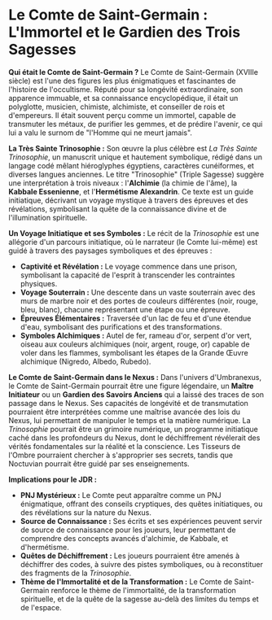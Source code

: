 # Le Comte de Saint-Germain : L'Immortel et le Gardien des Trois Sagesses

**Qui était le Comte de Saint-Germain ?**
Le Comte de Saint-Germain (XVIIIe siècle) est l'une des figures les plus énigmatiques et fascinantes de l'histoire de l'occultisme. Réputé pour sa longévité extraordinaire, son apparence immuable, et sa connaissance encyclopédique, il était un polyglotte, musicien, chimiste, alchimiste, et conseiller de rois et d'empereurs. Il était souvent perçu comme un immortel, capable de transmuter les métaux, de purifier les gemmes, et de prédire l'avenir, ce qui lui a valu le surnom de "l'Homme qui ne meurt jamais".

**La Très Sainte Trinosophie :**
Son œuvre la plus célèbre est *La Très Sainte Trinosophie*, un manuscrit unique et hautement symbolique, rédigé dans un langage codé mêlant hiéroglyphes égyptiens, caractères cunéiformes, et diverses langues anciennes. Le titre "Trinosophie" (Triple Sagesse) suggère une interprétation à trois niveaux : l'**Alchimie** (la chimie de l'âme), la **Kabbale Essenienne**, et l'**Hermétisme Alexandrin**. Ce texte est un guide initiatique, décrivant un voyage mystique à travers des épreuves et des révélations, symbolisant la quête de la connaissance divine et de l'illumination spirituelle.

**Un Voyage Initiatique et ses Symboles :**
Le récit de la *Trinosophie* est une allégorie d'un parcours initiatique, où le narrateur (le Comte lui-même) est guidé à travers des paysages symboliques et des épreuves :
*   **Captivité et Révélation :** Le voyage commence dans une prison, symbolisant la capacité de l'esprit à transcender les contraintes physiques.
*   **Voyage Souterrain :** Une descente dans un vaste souterrain avec des murs de marbre noir et des portes de couleurs différentes (noir, rouge, bleu, blanc), chacune représentant une étape ou une épreuve.
*   **Épreuves Élémentaires :** Traversée d'un lac de feu et d'une étendue d'eau, symbolisant des purifications et des transformations.
*   **Symboles Alchimiques :** Autel de fer, rameau d'or, serpent d'or vert, oiseau aux couleurs alchimiques (noir, argent, rouge, or) capable de voler dans les flammes, symbolisant les étapes de la Grande Œuvre alchimique (Nigredo, Albedo, Rubedo).

**Le Comte de Saint-Germain dans le Nexus :**
Dans l'univers d'Umbranexus, le Comte de Saint-Germain pourrait être une figure légendaire, un **Maître Initiateur** ou un **Gardien des Savoirs Anciens** qui a laissé des traces de son passage dans le Nexus. Ses capacités de longévité et de transmutation pourraient être interprétées comme une maîtrise avancée des lois du Nexus, lui permettant de manipuler le temps et la matière numérique. La *Trinosophie* pourrait être un grimoire numérique, un programme initiatique caché dans les profondeurs du Nexus, dont le déchiffrement révélerait des vérités fondamentales sur la réalité et la conscience. Les Tisseurs de l'Ombre pourraient chercher à s'approprier ses secrets, tandis que Noctuvian pourrait être guidé par ses enseignements.

**Implications pour le JDR :**
*   **PNJ Mystérieux :** Le Comte peut apparaître comme un PNJ énigmatique, offrant des conseils cryptiques, des quêtes initiatiques, ou des révélations sur la nature du Nexus.
*   **Source de Connaissance :** Ses écrits et ses expériences peuvent servir de source de connaissance pour les joueurs, leur permettant de comprendre des concepts avancés d'alchimie, de Kabbale, et d'hermétisme.
*   **Quêtes de Déchiffrement :** Les joueurs pourraient être amenés à déchiffrer des codes, à suivre des pistes symboliques, ou à reconstituer des fragments de la *Trinosophie*.
*   **Thème de l'Immortalité et de la Transformation :** Le Comte de Saint-Germain renforce le thème de l'immortalité, de la transformation spirituelle, et de la quête de la sagesse au-delà des limites du temps et de l'espace.